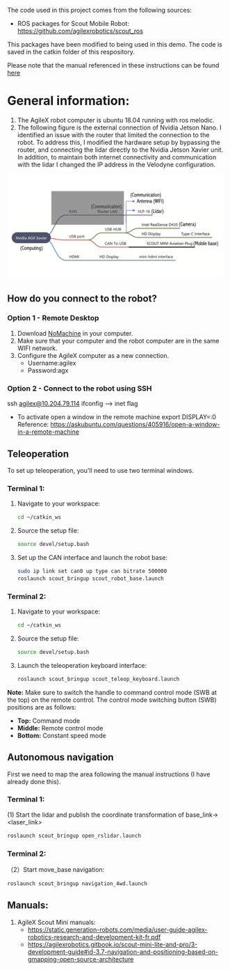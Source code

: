 The code used in this project comes from the following sources:
 
 - ROS packages for Scout Mobile Robot: 
 https://github.com/agilexrobotics/scout_ros

 This packages have been modified to being used in this demo. The code is saved in the catkin folder of this respository.

Please note that the manual referenced in these instructions can be found [here](Documentation/user-guide-agilex-robotics-research-and-development-kit-fr.pdf)



# General information: 
1. The AgileX robot computer is ubuntu 18.04 running with ros melodic.
2. The following figure is the external connection of Nvidia Jetson Nano. I identified an issue with the router that
limited the connection to the robot. To address this, I modified the hardware setup by bypassing the router, and connecting
the lidar directly to the Nvidia Jetson Xavier unit. In addition, to maintain both internet connectivity and communication
with the lidar I changed the IP address in the Velodyne configuration.

<img src="HardwareArchitecture.png" width="500" />


## How do you connect to the robot?

### Option 1 - Remote Desktop
1. Download [NoMachine](https://www.nomachine.com/es) in your computer.
2. Make sure that your computer and the robot computer are in the same WIFI network.
3. Configure the AgileX computer as a new connection.
     - Username:agilex
     - Password:agx
  
### Option 2 - Connect to the robot using SSH
ssh agilex@10.204.79.114
ifconfig --> inet flag
- To activate open a window in the remote machine export DISPLAY=:0
Reference: https://askubuntu.com/questions/405916/open-a-window-in-a-remote-machine

## Teleoperation

To set up teleoperation, you'll need to use two terminal windows.

### Terminal 1:
1. Navigate to your workspace:
   ```bash
   cd ~/catkin_ws
   ```
2. Source the setup file:
   ```bash
   source devel/setup.bash
   ```
3. Set up the CAN interface and launch the robot base:
   ```bash
   sudo ip link set can0 up type can bitrate 500000
   roslaunch scout_bringup scout_robot_base.launch
   ```

### Terminal 2:
1. Navigate to your workspace:
   ```bash
   cd ~/catkin_ws
   ```
2. Source the setup file:
   ```bash
   source devel/setup.bash
   ```
3. Launch the teleoperation keyboard interface:
   ```bash
   roslaunch scout_bringup scout_teleop_keyboard.launch
   ```

**Note:** Make sure to switch the handle to command control mode (SWB at the top) on the remote control. The control mode switching button (SWB) positions are as follows:
- **Top:** Command mode
- **Middle:** Remote control mode
- **Bottom:** Constant speed mode


## Autonomous navigation

First we need to map the area following the manual instructions (I have already done this).

### Terminal 1:
(1) Start the lidar and publish the coordinate transformation of base_link-><laser_link>
```bash
roslaunch scout_bringup open_rslidar.launch
```
### Terminal 2:
（2）Start move_base navigation:
```bash
roslaunch scout_bringup navigation_4wd.launch
```


## Manuals:
1. AgileX Scout Mini manuals:
   - https://static.generation-robots.com/media/user-guide-agilex-robotics-research-and-development-kit-fr.pdf
   - https://agilexrobotics.gitbook.io/scout-mini-lite-and-pro/3-development-guide#id-3.7-navigation-and-positioning-based-on-gmapping-open-source-architecture



